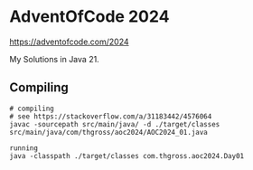 # AdventOfCode 2024

https://adventofcode.com/2024

My Solutions in Java 21.

## Compiling

```shell
# compiling
# see https://stackoverflow.com/a/31183442/4576064
javac -sourcepath src/main/java/ -d ./target/classes src/main/java/com/thgross/aoc2024/AOC2024_01.java

running
java -classpath ./target/classes com.thgross.aoc2024.Day01
```